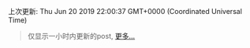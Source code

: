 
  
 上次更新: Thu Jun 20 2019 22:00:37 GMT+0000 (Coordinated Universal Time) 

 > 仅显示一小时内更新的post, [更多...](screenshots/)
  